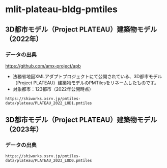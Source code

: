 # mlit-plateau-bldg-pmtiles
## 3D都市モデル（Project PLATEAU）建築物モデル（2022年）
### データの出典
https://github.com/amx-project/apb
- 法務省地図XMLアダプトプロジェクトにて公開されている、3D都市モデル（Project PLATEAU）建築物モデルのPMTilesをリネームしたものです。
- 対象都市：123都市（2022年公開時点）
```
https://shiworks.xsrv.jp/pmtiles-data/plateau/PLATEAU_2022_LOD1.pmtiles
```
## 3D都市モデル（Project PLATEAU）建築物モデル（2023年）
### データの出典
```
https://shiworks.xsrv.jp/pmtiles-data/plateau/PLATEAU_2023_LOD0.pmtiles
```
